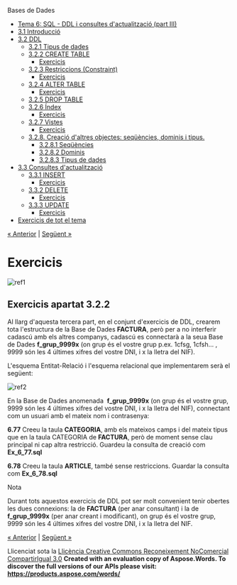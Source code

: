 Bases de Dades

- [Tema 6: SQL - DDL i consultes d'actualització (part III)](index.md)
- [3.1 Introducció](31_introducci.md)
- [3.2 DDL](32_ddl.md) 
  - [3.2.1 Tipus de dades](321_tipus_de_dades.md)
  - [3.2.2 CREATE TABLE](322_create_table.md) 
    - [Exercicis](exercicis.md)
  - [3.2.3 Restriccions (Constraint)](323_restriccions_constraint.md) 
    - [Exercicis](exercicis0.md)
  - [3.2.4 ALTER TABLE](324_alter_table.md) 
    - [Exercicis](exercicis1.md)
  - [3.2.5 DROP TABLE](325_drop_table.md)
  - [3.2.6 Índex](326_ndex.md) 
    - [Exercicis](exercicis2.md)
  - [3.2.7 Vistes](327_vistes.md) 
    - [Exercicis](exercicis3.md)
  - [3.2.8. Creació d'altres objectes: seqüències, dominis i tipus.](328_creaci_daltres_objectes_seqncies_dominis_i_tipus.md) 
    - [3.2.8.1 Seqüències](3281_seqncies.md)
    - [3.2.8.2 Dominis](3282_dominis.md)
    - [3.2.8.3 Tipus de dades](3283_tipus_de_dades.md)
- [3.3 Consultes d'actualització](33_consultes_dactualitzaci.md) 
  - [3.3.1 INSERT](331_insert.md) 
    - [Exercicis](exercicis4.md)
  - [3.3.2 DELETE](332_delete.md) 
    - [Exercicis](exercicis5.md)
  - [3.3.3 UPDATE](333_update.md) 
    - [Exercicis](exercicis6.md)
- [Exercicis de tot el tema](exercicis_de_tot_el_tema.md)

[« Anterior](322_create_table.md) | [Següent »](323_restriccions_constraint.md)
# <a name="main"></a>**Exercicis**
![ref1]
## **Exercicis apartat 3.2.2**
Al llarg d'aquesta tercera part, en el conjunt d'exercicis de DDL, crearem tota l'estructura de la Base de Dades **FACTURA**, però per a no interferir cadascú amb els altres companys, cadascú es connectarà a la seua Base de Dades **f\_grup\_9999x** (on grup és el vostre grup p.ex. 1cfsg, 1cfsh... ,  9999 són les 4 últimes xifres del vostre DNI, i x la lletra del NIF).

L'esquema Entitat-Relació i l'esquema relacional que implementarem serà el següent:

![ref2]



En la Base de Dades anomenada  **f\_grup\_9999x** (on grup és el vostre grup,  9999 són les 4 últimes xifres del vostre DNI, i x la lletra del NIF), connectant com un usuari amb el mateix nom i contrasenya:

**6.77** Creeu la taula **CATEGORIA**, amb els mateixos camps i del mateix tipus que en la taula CATEGORIA de **FACTURA**, però de moment sense clau principal ni cap altra restricció. Guardeu la consulta de creació com **Ex\_6\_77.sql**

**6.78** Creeu la taula **ARTICLE**, també sense restriccions. Guardar la consulta com **Ex\_6\_78.sql**

Nota

Durant tots aquestos exercicis de DDL pot ser molt convenient tenir obertes les dues connexions: la de **FACTURA** (per anar consultant) i la de **f\_grup\_9999x** (per anar creant i modificant), on grup és el vostre grup, 9999 són les 4 últimes xifres del vostre DNI, i x la lletra del NIF.

[« Anterior](322_create_table.md) | [Següent »](323_restriccions_constraint.md)

Llicenciat sota la [Llicència Creative Commons Reconeixement NoComercial CompartirIgual 3.0](http://creativecommons.org/licenses/by-nc-sa/3.0/)
**Created with an evaluation copy of Aspose.Words. To discover the full versions of our APIs please visit: https://products.aspose.com/words/**

[ref1]: exercicis.002.png
[ref2]: exercicis.003.png
